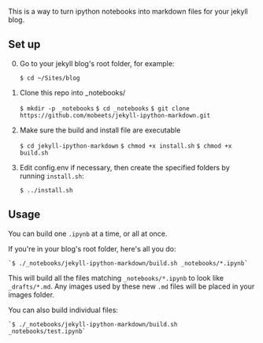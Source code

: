 This is a way to turn ipython notebooks into markdown files for your jekyll blog.

## Set up

0. Go to your jekyll blog's root folder, for example:

    `$ cd ~/Sites/blog`

1. Clone this repo into _notebooks/

    `$ mkdir -p _notebooks`
    `$ cd _notebooks`
    `$ git clone https://github.com/mobeets/jekyll-ipython-markdown.git`

2. Make sure the build and install file are executable

    `$ cd jekyll-ipython-markdown`
    `$ chmod +x install.sh`
    `$ chmod +x build.sh`

3. Edit config.env if necessary, then create the specified folders by running `install.sh`:

    `$ ../install.sh`

## Usage

You can build one `.ipynb` at a time, or all at once.

If you're in your blog's root folder, here's all you do:

    `$ ./_notebooks/jekyll-ipython-markdown/build.sh _notebooks/*.ipynb`

This will build all the files matching `_notebooks/*.ipynb` to look like `_drafts/*.md`. Any images used by these new `.md` files will be placed in your images folder.


You can also build individual files:

    `$ ./_notebooks/jekyll-ipython-markdown/build.sh _notebooks/test.ipynb`
